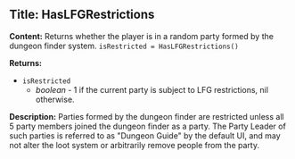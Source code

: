 ## Title: HasLFGRestrictions

**Content:**
Returns whether the player is in a random party formed by the dungeon finder system.
`isRestricted = HasLFGRestrictions()`

**Returns:**
- `isRestricted`
  - *boolean* - 1 if the current party is subject to LFG restrictions, nil otherwise.

**Description:**
Parties formed by the dungeon finder are restricted unless all 5 party members joined the dungeon finder as a party.
The Party Leader of such parties is referred to as "Dungeon Guide" by the default UI, and may not alter the loot system or arbitrarily remove people from the party.
